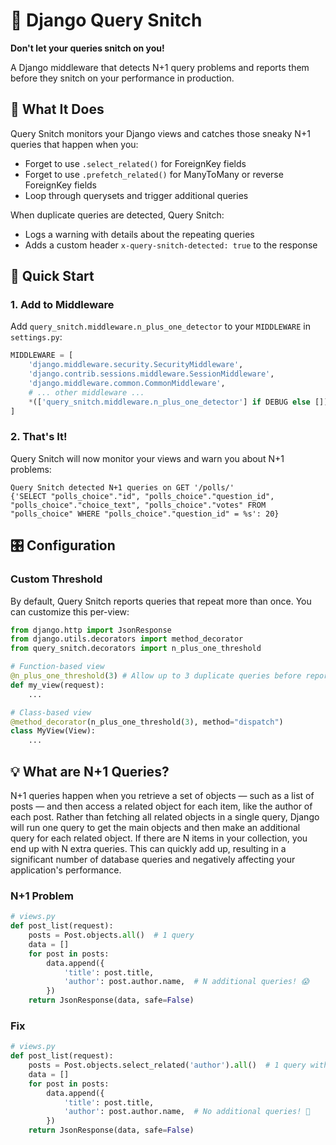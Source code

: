 # 👀 Django Query Snitch

**Don't let your queries snitch on you!**

A Django middleware that detects N+1 query problems and reports them before they snitch on your performance in production.

## 🎯 What It Does

Query Snitch monitors your Django views and catches those sneaky N+1 queries that happen when you:
- Forget to use `.select_related()` for ForeignKey fields
- Forget to use `.prefetch_related()` for ManyToMany or reverse ForeignKey fields
- Loop through querysets and trigger additional queries

When duplicate queries are detected, Query Snitch:
- Logs a warning with details about the repeating queries
- Adds a custom header `x-query-snitch-detected: true` to the response

## 🚀 Quick Start

### 1. Add to Middleware

Add `query_snitch.middleware.n_plus_one_detector` to your `MIDDLEWARE` in `settings.py`:

```python
MIDDLEWARE = [
    'django.middleware.security.SecurityMiddleware',
    'django.contrib.sessions.middleware.SessionMiddleware',
    'django.middleware.common.CommonMiddleware',
    # ... other middleware ...
    *(['query_snitch.middleware.n_plus_one_detector'] if DEBUG else []),  # add this
]
```

### 2. That's It!

Query Snitch will now monitor your views and warn you about N+1 problems:

```shell
Query Snitch detected N+1 queries on GET '/polls/'
{'SELECT "polls_choice"."id", "polls_choice"."question_id", "polls_choice"."choice_text", "polls_choice"."votes" FROM "polls_choice" WHERE "polls_choice"."question_id" = %s': 20}
```

## 🎛️ Configuration

### Custom Threshold

By default, Query Snitch reports queries that repeat more than once. You can customize this per-view:

```python
from django.http import JsonResponse
from django.utils.decorators import method_decorator
from query_snitch.decorators import n_plus_one_threshold

# Function-based view
@n_plus_one_threshold(3) # Allow up to 3 duplicate queries before reporting
def my_view(request):
    ...

# Class-based view
@method_decorator(n_plus_one_threshold(3), method="dispatch")
class MyView(View):
    ...
```

## 💡 What are N+1 Queries?

N+1 queries happen when you retrieve a set of objects — such as a list of posts — and then access a related object for each item, like the author of each post. Rather than fetching all related objects in a single query, Django will run one query to get the main objects and then make an additional query for each related object. If there are N items in your collection, you end up with N extra queries. This can quickly add up, resulting in a significant number of database queries and negatively affecting your application's performance.

### N+1 Problem

```python
# views.py
def post_list(request):
    posts = Post.objects.all()  # 1 query
    data = []
    for post in posts:
        data.append({
            'title': post.title,
            'author': post.author.name,  # N additional queries! 😱
        })
    return JsonResponse(data, safe=False)
```

### Fix

```python
# views.py
def post_list(request):
    posts = Post.objects.select_related('author').all()  # 1 query with JOIN
    data = []
    for post in posts:
        data.append({
            'title': post.title,
            'author': post.author.name,  # No additional queries! 🎉
        })
    return JsonResponse(data, safe=False)
```
